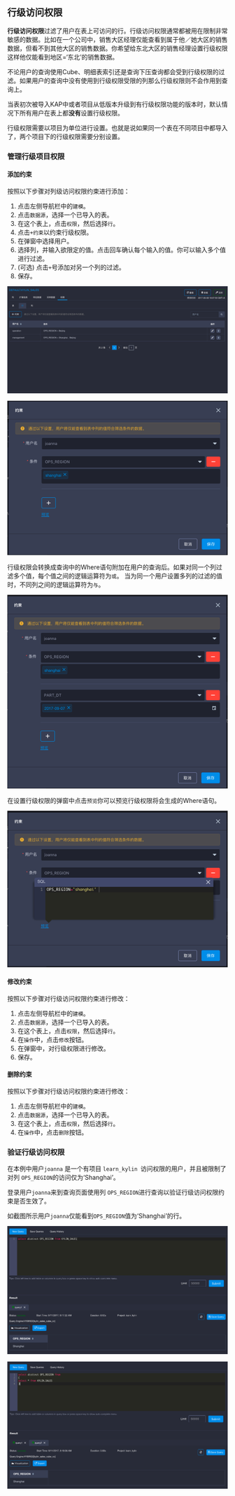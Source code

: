 ## 行级访问权限

**行级访问权限**过滤了用户在表上可访问的行。行级访问权限通常都被用在限制非常敏感的数据。比如在一个公司中，销售大区经理仅能查看到属于他／她大区的销售数据，但看不到其他大区的销售数据。你希望给东北大区的销售经理设置行级权限这样他仅能看到地区=‘东北’的销售数据。

不论用户的查询使用Cube、明细表索引还是查询下压查询都会受到行级权限的过滤。如果用户的查询中没有使用到行级权限受限的列那么行级权限则不会作用到查询上。

当表初次被导入KAP中或者项目从低版本升级到有行级权限功能的版本时，默认情况下所有用户在表上都**没有**设置行级权限。

行级权限需要以项目为单位进行设置。也就是说如果同一个表在不同项目中都导入了，两个项目下的行级权限需要分别设置。

### 管理行级项目权限

#### 添加约束

按照以下步骤对列级访问权限约束进行添加：

1. 点击左侧导航栏中的`建模`。
2. 点击`数据源`，选择一个已导入的表。
3. 在这个表上，点击`权限`，然后选择`行`。
4. 点击`+约束`以约束行级权限。
5. 在弹窗中选择用户。
6. 选择列，并输入欲限定的值。点击回车确认每个输入的值。你可以输入多个值进行过滤。
7. (可选) 点击`+`号添加对另一个列的过滤。
8. 保存。



![](images/row/1.png)

![](images/row/2.png)

行级权限会转换成查询中的Where语句附加在用户的查询后。如果对同一个列过滤多个值，每个值之间的逻辑运算符为`或`。 当为同一个用户设置多列的过滤的值时，不同列之间的逻辑运算符为`与`。

![](images/row/4.png)

在设置行级权限的弹窗中点击`预览`你可以预览行级权限将会生成的Where语句。

![](images/row/3.png)

#### 修改约束

按照以下步骤对行级访问权限约束进行修改：

1. 点击左侧导航栏中的`建模`。
2. 点击`数据源`，选择一个已导入的表。
3. 在这个表上，点击`权限`，然后选择`行`。
4. 在`操作`中，点击`修改`按钮。
5. 在弹窗中，对行级权限进行修改。
6. 保存。

#### 删除约束

按照以下步骤对行级访问权限约束进行修改：

1. 点击左侧导航栏中的`建模`。
2. 点击`数据源`，选择一个已导入的表。
3. 在这个表上，点击`权限`，然后选择`行`。
4. 在`操作`中，点击`删除`按钮。

### 验证行级访问权限

在本例中用户`joanna` 是一个有项目 `learn_kylin `访问权限的用户，并且被限制了对列 `OPS_REGION`的访问仅为‘Shanghai’。

登录用户`joanna`来到查询页面使用列 `OPS_REGION`进行查询以验证行级访问权限约束是否生效了。

如截图所示用户`joanna`仅能看到`OPS_REGION`值为‘Shanghai’的行。

![](images/row/5.png)

![](images/row/6.png)